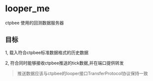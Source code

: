 # looper_me
ctpbee 使用的回测数据服务器

## 目标

1, 载入符合ctpbee标准数据格式的历史数据

2, 符合同时能够接收ctpbee推送的tick数据,并在端口提供转发 



> 推送数据应该与ctpbee的looper接口TransferProtocol协议保持一致
